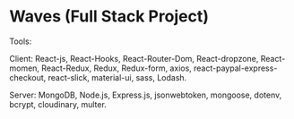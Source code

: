 # Waves (Full Stack Project)
Tools:

Client: React-js, React-Hooks, React-Router-Dom, React-dropzone, React-momen, React-Redux, Redux, Redux-form, axios, react-paypal-express-checkout, react-slick, material-ui, sass, Lodash.

Server: MongoDB, Node.js, Express.js, jsonwebtoken, mongoose, dotenv, bcrypt, cloudinary, multer.
